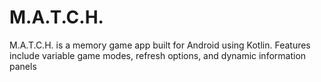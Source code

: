 # M.A.T.C.H.
M.A.T.C.H. is a memory game app built for Android using Kotlin. Features include variable game modes, refresh options, and dynamic information panels
